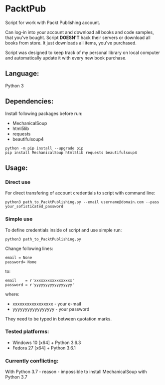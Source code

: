 # PacktPub

Script for work with Packt Publishing account.


Can log-in into your account and download all books and code samples, that you've bought.
Script **DOESN'T** hack their servers or download all books from store. It just downloads all items, you've purchased.

Script was designed to keep track of my personal library on local computer and automatically update it with every new book purchase.

## Language:
Python 3

## Dependencies:
Install following packages before run: 
* MechanicalSoup
* html5lib
* requests
* beautifulsoup4
```
python -m pip install --upgrade pip
pip install MechanicalSoup html5lib requests beautifulsoup4
```
## Usage:

### Direct use
For direct transfering of account credentials to script with command line:
```
python3 path_to_PacktPublishing.py --email username@domain.com --pass your_sofisticated_password
```
### Simple use
To define credentials inside of script and use simple run:
```
python3 path_to_PacktPublishing.py
```
Change following lines:
```
email = None
password= None
```
to:
```
email    = r'xxxxxxxxxxxxxxxxx'
password = r'yyyyyyyyyyyyyyyyy'
```
where:
- xxxxxxxxxxxxxxxxx - your e-mail
- yyyyyyyyyyyyyyyyy - your password

They need to be typed in between quotation marks.

### Tested platforms:
- Windows 10 [x64] + Python 3.6.3
- Fedora 27 [x64] + Python 3.6.1

### Currently conflicting:
With Python 3.7 - reason - impossible to install MechanicalSoup with Python 3.7

